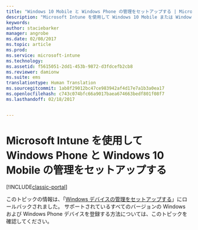 ```yaml
---
title: "Windows 10 Mobile と Windows Phone の管理をセットアップする | Microsoft Docs"
description: "Microsoft Intune を使用して Windows 10 Mobile または Windows Phone デバイスのモバイル デバイス管理 (MDM) を有効にします。"
keywords: 
author: staciebarker
manager: angrobe
ms.date: 02/08/2017
ms.topic: article
ms.prod: 
ms.service: microsoft-intune
ms.technology: 
ms.assetid: f5615051-2dd1-453b-9872-d3fdcefb2cb8
ms.reviewer: damionw
ms.suite: ems
translationtype: Human Translation
ms.sourcegitcommit: 1ab8f29012bc47ce983942af4d17e7a1b3a0ea17
ms.openlocfilehash: c743c074bfc66a9017baea674663bedf801f08f7
ms.lasthandoff: 02/18/2017


---
```



# <a name="set-up-windows-phone-and-windows-10-mobile-management-with-microsoft-intune"></a>Microsoft Intune を使用して Windows Phone と Windows 10 Mobile の管理をセットアップする

[!INCLUDE[classic-portal](../includes/classic-portal.md)]

このトピックの情報は、「[Windows デバイスの管理をセットアップする](set-up-windows-device-management-with-microsoft-intune.md)」にロールバックされました。 サポートされているすべてのバージョンの Windows および Windows Phone デバイスを登録する方法については、このトピックを確認してください。
